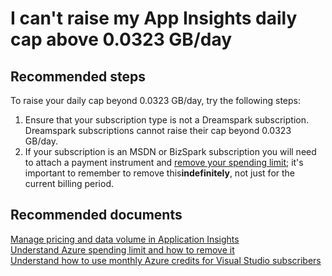 <properties 
    pageTitle="I can't raise my App Insights daily cap above 0.0323 GB/day"
    description="I can't raise my App Insights daily cap above 0.0323 GB/day"
    service="microsoft.insights"
    resource="components"
    authors="mcosner"
    displayOrder="11"
    selfHelpType="resource"
    cloudEnvironments="public"
 />
# I can't raise my App Insights daily cap above 0.0323 GB/day
## **Recommended steps**
To raise your daily cap beyond 0.0323 GB/day, try the following steps:

1. Ensure that your subscription type is not a Dreamspark subscription.  Dreamspark subscriptions cannot raise their cap beyond 0.0323 GB/day.
2. If your subscription is an MSDN or BizSpark subscription you will need to attach a payment instrument and [remove your spending limit](https://go.microsoft.com/fwlink/?linkid=834519); it's important to remember to remove this **​indefinitely**, not just for the current billing period.

## **Recommended documents**
[Manage pricing and data volume in Application Insights](https://docs.microsoft.com/azure/application-insights/app-insights-pricing) <br>
[Understand Azure spending limit and how to remove it](https://go.microsoft.com/fwlink/?linkid=834519)​
<br>
[Understand how to use monthly Azure credits for Visual Studio subscribers](https://go.microsoft.com/fwlink/?linkid=834522)​
